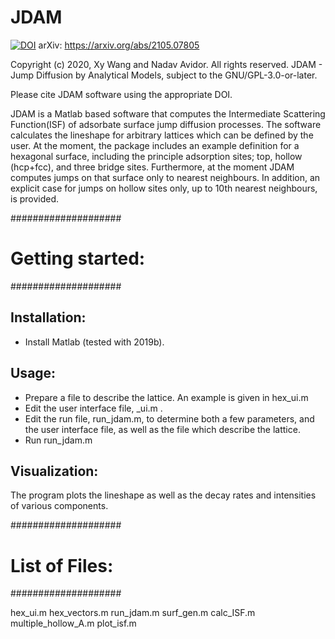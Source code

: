 # JDAM
[![DOI](https://zenodo.org/badge/DOI/10.5281/zenodo.4049976.svg)](https://doi.org/10.5281/zenodo.4049976)
arXiv: https://arxiv.org/abs/2105.07805

Copyright (c) 2020, Xy Wang and Nadav Avidor.
All rights reserved.
JDAM - Jump Diffusion by Analytical Models, subject to the GNU/GPL-3.0-or-later.

Please cite JDAM software using the appropriate DOI.

JDAM is a Matlab based software that computes the Intermediate Scattering Function(ISF) of adsorbate surface jump diffusion processes.
The software calculates the lineshape for arbitrary lattices which can be defined by the user. At the moment, the package includes an example definition for a hexagonal surface, including the principle adsorption sites; top, hollow (hcp+fcc), and three bridge sites. Furthermore, at the moment JDAM computes jumps on that surface only to nearest neighbours. In addition, an explicit case for jumps on hollow sites only, up to 10th nearest neighbours, is provided.


####################
# Getting started: #
####################

Installation:
-------------
- Install Matlab (tested with 2019b).

Usage:
------------------
- Prepare a file to describe the lattice. An example is given in hex_ui.m
- Edit the user interface file, <lattice>_ui.m .
- Edit the run file, run_jdam.m, to determine both a few parameters, and the user interface file, as well as the file which describe the lattice.
- Run run_jdam.m

Visualization:
--------------
The program plots the lineshape as well as the decay rates and intensities of various components.

####################
# List of Files:   #
####################

hex_ui.m
hex_vectors.m
run_jdam.m
surf_gen.m
calc_ISF.m
multiple_hollow_A.m
plot_isf.m
